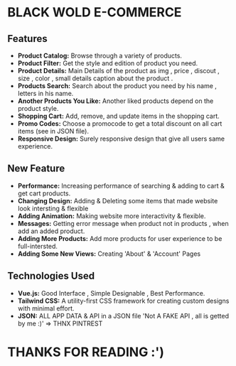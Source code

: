 # BLACK WOLD E-COMMERCE


## Features

- **Product Catalog:** Browse through a variety of products.
- **Product Filter:** Get the style and edition of product you need.
- **Product Details:** Main Details of the product as img , price , discout , size , color , small details caption about the product .
- **Products Search:** Search about the product you need by his name , letters in his name.
- **Another Products You Like:** Another liked products depend on the product style.
- **Shopping Cart:** Add, remove, and update items in the shopping cart.
- **Promo Codes:** Choose a promocode to get a total discount on all cart items (see in JSON file).
- **Responsive Design:** Surely responsive design that give all users same experience.


## New Feature 

- **Performance:** Increasing performance of searching & adding to cart & get cart products.
- **Changing Design:** Adding & Deleting some items that made website look intersting & flexible
- **Adding Animation:** Making website more interactivity & flexible.
- **Messages:** Getting error message when product not in products , when add an added product.
- **Adding More Products:** Add more products for user experience to be full-intersted.
- **Adding Some New Views:** Creating 'About' & 'Account' Pages
  



## Technologies Used

- **Vue.js:** Good Interface , Simple Designable , Best Performance.
- **Tailwind CSS:** A utility-first CSS framework for creating custom designs with minimal effort.
- **JSON:** ALL APP DATA & API in a JSON file 'Not A FAKE API , all is getted by me :)' => THNX PINTREST


# THANKS FOR READING :') 
